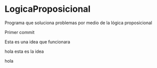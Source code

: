 # LogicaProposicional
Programa que soluciona problemas por medio de la lógica proposicional

Primer commit

Esta es una idea que funcionara

hola esta es la idea



hola